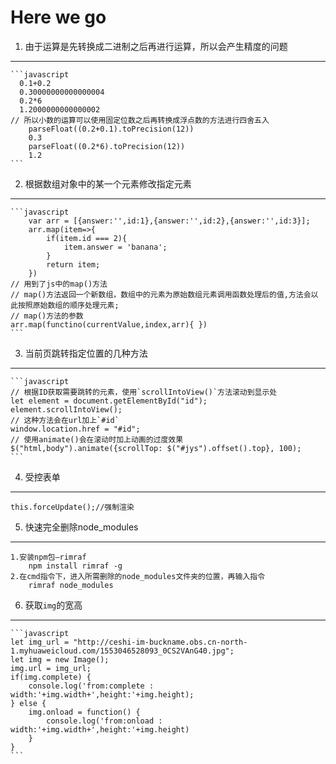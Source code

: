 Here we go
==========
1. 由于运算是先转换成二进制之后再进行运算，所以会产生精度的问题
-------------------------------------------------------------
    ```javascript
      0.1+0.2
      0.30000000000000004
      0.2*6
      1.2000000000000002
    // 所以小数的运算可以使用固定位数之后再转换成浮点数的方法进行四舍五入
        parseFloat((0.2+0.1).toPrecision(12))
        0.3
        parseFloat((0.2*6).toPrecision(12))
        1.2
    ```
2. 根据数组对象中的某一个元素修改指定元素
---------------------------------------
    ```javascript
        var arr = [{answer:'',id:1},{answer:'',id:2},{answer:'',id:3}];
        arr.map(item=>{
            if(item.id === 2){
                item.answer = 'banana';
            }
            return item;
        })
    // 用到了js中的map()方法
    // map()方法返回一个新数组，数组中的元素为原始数组元素调用函数处理后的值,方法会以此按照原始数组的顺序处理元素;
    // map()方法的参数
    arr.map(functino(currentValue,index,arr){ })
    ```
3. 当前页跳转指定位置的几种方法
-----------------------------------------
    ```javascript
    // 根据ID获取需要跳转的元素，使用`scrollIntoView()`方法滚动到显示处
    let element = document.getElementById("id");
    element.scrollIntoView();
    // 这种方法会在url加上`#id`
    window.location.href = "#id";
    // 使用animate()会在滚动时加上动画的过度效果
    $("html,body").animate({scrollTop: $("#jys").offset().top}, 100);
    ```
4. 受控表单
---------------------------
    this.forceUpdate();//强制渲染
5. 快速完全删除node_modules
-----------------------------
    1.安装npm包–rimraf
        npm install rimraf -g
    2.在cmd指令下，进入所需删除的node_modules文件夹的位置，再输入指令
        rimraf node_modules
6. 获取`img`的宽高
------------------------
    ```javascript
    let img_url = "http://ceshi-im-buckname.obs.cn-north-1.myhuaweicloud.com/1553046528093_0CS2VAnG40.jpg";
    let img = new Image();
    img.url = img_url;
    if(img.complete) {
        console.log('from:complete : width:'+img.width+',height:'+img.height);
    } else {
        img.onload = function() {
            console.log('from:onload : width:'+img.width+',height:'+img.height)
        }
    }
    ```
